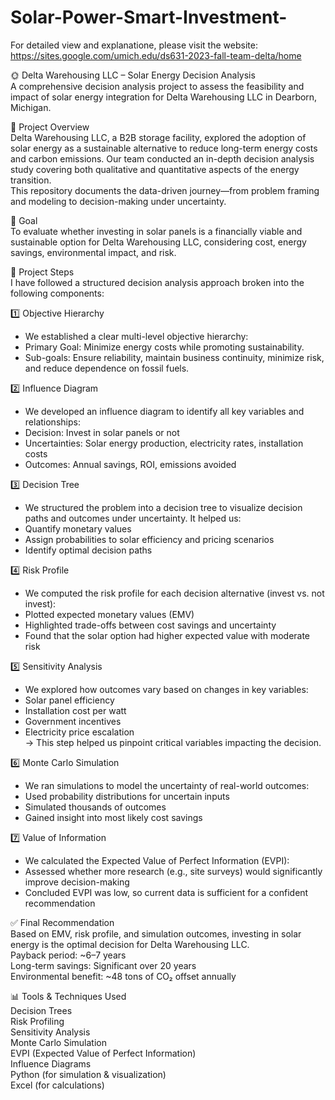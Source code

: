 # Solar-Power-Smart-Investment-
For detailed view and explanatione, please visit the website: https://sites.google.com/umich.edu/ds631-2023-fall-team-delta/home

🌞 Delta Warehousing LLC – Solar Energy Decision Analysis<br>
A comprehensive decision analysis project to assess the feasibility and impact of solar energy integration for Delta Warehousing LLC in Dearborn, Michigan.

📘 Project Overview<br>
Delta Warehousing LLC, a B2B storage facility, explored the adoption of solar energy as a sustainable alternative to reduce long-term energy costs and carbon emissions. Our team conducted an in-depth decision analysis study covering both qualitative and quantitative aspects of the energy transition.<br>
This repository documents the data-driven journey—from problem framing and modeling to decision-making under uncertainty.

🚀 Goal<br>
To evaluate whether investing in solar panels is a financially viable and sustainable option for Delta Warehousing LLC, considering cost, energy savings, environmental impact, and risk.

📌 Project Steps<br>
I have followed a structured decision analysis approach broken into the following components:

1️⃣ Objective Hierarchy
- We established a clear multi-level objective hierarchy:
- Primary Goal: Minimize energy costs while promoting sustainability.
- Sub-goals: Ensure reliability, maintain business continuity, minimize risk, and reduce dependence on fossil fuels.

2️⃣ Influence Diagram
- We developed an influence diagram to identify all key variables and relationships:
- Decision: Invest in solar panels or not
- Uncertainties: Solar energy production, electricity rates, installation costs
- Outcomes: Annual savings, ROI, emissions avoided

3️⃣ Decision Tree
- We structured the problem into a decision tree to visualize decision paths and outcomes under uncertainty. It helped us:
- Quantify monetary values
- Assign probabilities to solar efficiency and pricing scenarios
- Identify optimal decision paths

4️⃣ Risk Profile
- We computed the risk profile for each decision alternative (invest vs. not invest):
- Plotted expected monetary values (EMV)
- Highlighted trade-offs between cost savings and uncertainty
- Found that the solar option had higher expected value with moderate risk

5️⃣ Sensitivity Analysis
- We explored how outcomes vary based on changes in key variables:
- Solar panel efficiency
- Installation cost per watt
- Government incentives
- Electricity price escalation<br>
→ This step helped us pinpoint critical variables impacting the decision.

6️⃣ Monte Carlo Simulation
- We ran simulations to model the uncertainty of real-world outcomes:
- Used probability distributions for uncertain inputs
- Simulated thousands of outcomes
- Gained insight into most likely cost savings

7️⃣ Value of Information
- We calculated the Expected Value of Perfect Information (EVPI):
- Assessed whether more research (e.g., site surveys) would significantly improve decision-making
- Concluded EVPI was low, so current data is sufficient for a confident recommendation

✅ Final Recommendation<br>
Based on EMV, risk profile, and simulation outcomes, investing in solar energy is the optimal decision for Delta Warehousing LLC.<br>
Payback period: ~6–7 years<br>
Long-term savings: Significant over 20 years<br>
Environmental benefit: ~48 tons of CO₂ offset annually<br>

📊 Tools & Techniques Used<br>
Decision Trees<br>
Risk Profiling<br>
Sensitivity Analysis<br>
Monte Carlo Simulation<br>
EVPI (Expected Value of Perfect Information)<br>
Influence Diagrams<br>
Python (for simulation & visualization)<br>
Excel (for calculations)<br>

